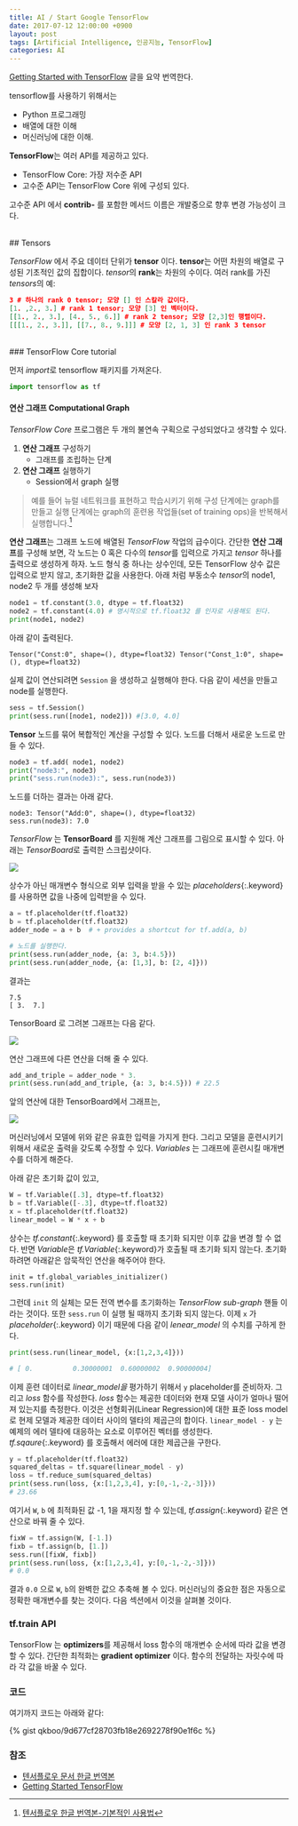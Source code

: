 ```yaml
---
title: AI / Start Google TensorFlow
date: 2017-07-12 12:00:00 +0900
layout: post
tags: [Artificial Intelligence, 인공지능, TensorFlow]
categories: AI
---
```


[Getting Started with TensorFlow](https://www.tensorflow.org/get_started/get_started) 글을 요약 번역한다.

tensorflow를 사용하기 위해서는
 - Python 프로그래밍
 - 배열에 대한 이해
 - 머신러닝에 대한 이해. 

**TensorFlow**는 여러 API를 제공하고 있다.
 - TensorFlow Core: 가장 저수준 API
 - 고수준 API는 TensorFlow Core 위에 구성되 있다.

고수준 API 에서 **contrib-** 를 포함한 메서드 이름은 개발중으로 향후 변경 가능성이 크다.

<br/>
## Tensors

*TensorFlow* 에서 주요 데이터 단위가 **tensor** 이다. **tensor**는 어떤 차원의 배열로 구성된 기초적인 값의 집합이다. *tensor*의 **rank**는 차원의 수이다. 여러 rank를 가진 *tensors*의 예:

```json
3 # 하나의 rank 0 tensor; 모양 [] 인 스칼라 값이다.
[1. ,2., 3.] # rank 1 tensor; 모양 [3] 인 벡터이다.
[[1., 2., 3.], [4., 5., 6.]] # rank 2 tensor; 모양 [2,3]인 행렬이다.
[[[1., 2., 3.]], [[7., 8., 9.]]] # 모양 [2, 1, 3] 인 rank 3 tensor
```


<br/>
### TensorFlow Core tutorial

먼저 *import*로 tensorflow 패키지를 가져온다.

```python
import tensorflow as tf
```

#### 연산 그래프 Computational Graph

*TensorFlow Core* 프로그램은 두 개의 불연속 구획으로 구성되었다고 생각할 수 있다.

1. **연산 그래프** 구성하기
   - 그래프를 조립하는 단계
2. **연산 그래프** 실행하기
   - Session에서 graph 실행

> 예를 들어 뉴럴 네트워크를 표현하고 학습시키기 위해 구성 단계에는 graph를 만들고 실행 단계에는 graph의 훈련용 작업들(set of training ops)을 반복해서 실행합니다.[^1]

**연산 그래프**는 그래프 노드에 배열된 *TensorFlow* 작업의 급수이다. 간단한 **연산 그래프**를 구성해 보면, 각 노드는 0 혹은 다수의 *tensor*를 입력으로 가지고 *tensor* 하나를 출력으로 생성하게 하자. 노드 형식 중 하나는 상수인데, 모든 TensorFlow 상수 값은 입력으로 받지 않고, 초기화한 값을 사용한다. 아래 처럼 부동소수 *tensor*의 node1, node2 두 개를 생성해 보자

```python
node1 = tf.constant(3.0, dtype = tf.float32)
node2 = tf.constant(4.0) # 명시적으로 tf.float32 를 인자로 사용해도 된다.
print(node1, node2)
```

아래 같이 출력된다.

```
Tensor("Const:0", shape=(), dtype=float32) Tensor("Const_1:0", shape=(), dtype=float32)
```

실제 값이 연산되려면 `Session` 을 생성하고 실행해야 한다. 다음 같이 세션을 만들고 node를 실행한다.

```python
sess = tf.Session()
print(sess.run([node1, node2])) #[3.0, 4.0]
```

**Tensor** 노드를 묶어 복합적인 계산을 구성할 수 있다. 노드를 더해서 새로운 노드로 만들 수 있다.

```python
node3 = tf.add( node1, node2)
print("node3:", node3)
print("sess.run(node3):", sess.run(node3))
```

노드를 더하는 결과는 아래 같다.

```
node3: Tensor("Add:0", shape=(), dtype=float32)
sess.run(node3): 7.0
```

*TensorFlow* 는 **TensorBoard** 를 지원해 계산 그래프를 그림으로 표시할 수 있다. 아래는 *TensorBoard*로 출력한 스크립샷이다.

![](https://www.tensorflow.org/images/getting_started_add.png)

상수가 아닌 매개변수 형식으로 외부 입력을 받을 수 있는 *placeholders*{:.keyword} 를 사용하면 값을 나중에 입력받을 수 있다.

```python
a = tf.placeholder(tf.float32)
b = tf.placeholder(tf.float32)
adder_node = a + b  # + provides a shortcut for tf.add(a, b)

# 노드를 실행한다.
print(sess.run(adder_node, {a: 3, b:4.5}))
print(sess.run(adder_node, {a: [1,3], b: [2, 4]}))
```

결과는 

```
7.5
[ 3.  7.]
```

TensorBoard 로 그려본 그래프는 다음 같다.

![](https://www.tensorflow.org/images/getting_started_adder.png)

연산 그래프에 다른 연산을 더해 줄 수 있다.

```python
add_and_triple = adder_node * 3.
print(sess.run(add_and_triple, {a: 3, b:4.5})) # 22.5
```


앞의 연산에 대한 TensorBoard에서 그래프는,

![](https://www.tensorflow.org/images/getting_started_triple.png)


머신러닝에서 모델에 위와 같은 유효한 입력을 가지게 한다. 그리고 모델을 훈련시키기 위해서 새로운 출력을 갖도록 수정할 수 있다. *Variables* 는 그래프에 훈련시킬 매개변수를 더하게 해준다.

아래 같은 초기화 값이 있고,

```python
W = tf.Variable([.3], dtype=tf.float32)
b = tf.Variable([-.3], dtype=tf.float32)
x = tf.placeholder(tf.float32)
linear_model = W * x + b
```

상수는 *tf.constant*{:.keyword} 를 호출할 때 초기화 되지만 이후 값을 변경 할 수 없다. 반면 *Variable*은 *tf.Variable*{:.keyword}가 호출될 때 초기화 되지 않는다. 초기화 하려면 아래같은 암묵적인 연산을 해주어야 한다.

```
init = tf.global_variables_initializer()
sess.run(init)
```

그런데 `init` 의 실체는 모든 전역 변수를 초기화하는 *TensorFlow sub-graph* 핸들 이라는 것이다. 또한 `sess.run` 이 실행 될 때까지 초기화 되지 않는다.
이제 `x` 가 *placeholder*{:.keyword} 이기 때문에 다음 같이 *lenear_model* 의 수치를 구하게 한다.

```python
print(sess.run(linear_model, {x:[1,2,3,4]}))

# [ 0.          0.30000001  0.60000002  0.90000004]
```

이제 훈련 데이터로 *linear_model을* 평가하기 위해서 `y` placeholder를 준비하자. 그리고 *loss* 함수를 작성한다.
*loss* 함수는 제공한 데이터와 현재 모델 사이가 얼마나 떨어져 있는지를 측정한다. 이것은 선형회귀(Linear Regression)에 대한 표준 loss model로 현제 모델과 제공한 데이터 사이의 델타의 제곱근의 합이다. `linear_model - y` 는 예제의 에러 델타에 대응하는 요소로 이루어진 벡터를 생성한다. *tf.sqaure*{:.keyword} 를 호출해서 에러에 대한 제곱근을 구한다.

```python
y = tf.placeholder(tf.float32)
squared_deltas = tf.square(linear_model - y)
loss = tf.reduce_sum(squared_deltas)
print(sess.run(loss, {x:[1,2,3,4], y:[0,-1,-2,-3]}))
# 23.66
```

여기서 `W`, `b` 에 최적화된 값 -1, 1을 재지정 할 수 있는데, *tf.assign*{:.keyword} 같은 연산으로 바꿔 줄 수 있다. 

```python
fixW = tf.assign(W, [-1.])
fixb = tf.assign(b, [1.])
sess.run([fixW, fixb])
print(sess.run(loss, {x:[1,2,3,4], y:[0,-1,-2,-3]}))
# 0.0
```

결과 `0.0` 으로 `W`, `b`의 완벽한 값으 추축해 볼 수 있다. 머신러닝의 중요한 점은 자동으로 정확한 매개변수를 찾는 것이다. 다음 섹션에서 이것을 살펴볼 것이다.


### tf.train API

TensorFlow 는 **optimizers**를 제공해서 loss 함수의 매개변수 순서에 따라 값을 변경할 수 있다. 간단한 최적화는 **gradient optimizer** 이다. 함수의 전달하는 자릿수에 따라 각 값을 바꿀 수 있다.


### 코드

여기까지 코드는 아래와 같다:

{% gist qkboo/9d677cf28703fb18e2692278f90e1f6c %}


### 참조

- [텐서플로우 문서 한글 번역본](https://www.gitbook.com/book/tensorflowkorea/tensorflow-kr)
- [Getting Started TensorFlow](https://www.tensorflow.org/get_started/get_started)

[^1]: [텐서플로우 한글 번역본-기본적인 사용법](https://tensorflowkorea.gitbooks.io/tensorflow-kr/content/g3doc/get_started/basic_usage.html)

